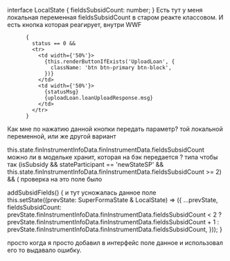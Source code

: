 interface LocalState {
  fieldsSubsidCount: number;
}
Есть тут у меня локальная переменная  fieldsSubsidCount в старом реакте классовом.
И есть кнопка которая реагирует, внутри WWF

          {
            status == 0 &&
            <tr>
              <td width={'50%'}>
                {this.renderButtonIfExists('UploadLoan', {
                  className: 'btn btn-primary btn-block',
                })}
              </td>
              <td width={'50%'}>
                {statusMsg}
                {uploadLoan.loanUploadResponse.msg}
              </td>
            </tr>
          }
Как мне по нажатию данной кнопки передать параметр? той локальной переменной, или же другой вариант

this.state.finInstrumentInfoData.finInstrumentData.fieldsSubsidCount можно ли в модельке хранит, которая на бэк передается ? 
типа чтобы так               (isSubsidy && stateParticipant == 'newStateSP' && this.state.finInstrumentInfoData.finInstrumentData.fieldsSubsidCount >= 2) && ( проверка на это поле было

  addSubsidFields() { и тут усножалась данное поле
    this.setState((prevState: SuperFormaState & LocalState) => ({
      ...prevState,
      fieldsSubsidCount: prevState.finInstrumentInfoData.finInstrumentData.fieldsSubsidCount < 2 ? prevState.finInstrumentInfoData.finInstrumentData.fieldsSubsidCount + 1 : prevState.finInstrumentInfoData.finInstrumentData.fieldsSubsidCount,
    }));
  }

  просто когда я просто добавил в интерфейс поле данное и использовал его то выдавало ошибку.
